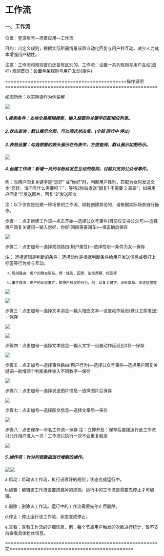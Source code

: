 # 工作流

### 一、工作流

位置：登录账号—场景应用—工作流

目的：自定义规则，根据实际所需情景设置自动化回复与用户秒互动，减少人力成本增强用户粘性。

注意：工作流和规则首页还是有区别的，工作流：设置一系列规则与用户互动\(流程\)        规则首页：设置单条规则与用户互动\(事件\)

===========================================操作说明======================================================

如图所示：以实际操作为例讲解

![](/assets/gongzuoliu.png)

##### 1.搜索条件：支持全局模糊搜索，输入想要的关键字匹配相应列表。

##### 2.状态查询：默认展示全部，可以筛选状态值。\(全部  运行中  停止\)

##### 3.表格设置：勾选想要的表头展示在列表中，方便查阅，默认展示如图所示。

![](/assets/biaoge.png)

##### 4.创建工作流：新增一系列与粉丝发生互动的规则。目前只支持公众号事件。

例：当用户回复关键字是“您好” 或“你好”时，判断用户性别，匹配为女时发送文本“您好，请问有什么需要吗？”，等待2秒后发送“回复1 不需要 2 需要”，如果用户回复“1”发送图片，回复“2”发送图文

注：以下仅仅是创建一种场景的工作流，如若创建其他的，请根据实际场景自行操作。

步骤一：点击新建工作流—点击开始—选择公众号事件\(目前仅支持公众号\)—选择用户回复关键词—输入您好、你好\(间隔需要回车\)—填正确后保存

![](/assets/shijian.png)

步骤二：点击加号—选择规则路由\(用户属性\)—选择性别—条件为女—保存

注： 选择逻辑是判断的条件；选择动作是根据判断条件给用户发送信息或者打上标签等行为参与互动。

     a.规则路由：用户的静态属性。例：性别、国家、生命周期、标签等

     b.事件路由：用户的动态事件，即用户触发的行为。例：回复关键字、点击菜单、发送位置等

![](/assets/1.png)

![](/assets/2.png)

步骤三：点击加号—选择文本消息—输入相应文本—设置动作延迟\(默认立即发送\)—保存

![](/assets/3.png)

![](/assets/5.png)

步骤四：点击加号—选择文本信息—输入文字—设置动作延迟到2秒—保存

![](/assets/6.png)

步骤五：点击加号—选择事件路由\(用户行为\)—选择公众号事件—选择用户回复关键词—新增两个判断条件输入不同数字—保存

![](/assets/10.png)

步骤六：点击加号—选择发送图片信息—选择图片后保存

![](/assets/11.png)

步骤七：点击加号—选择图文信息—选择文章后—保存

![](/assets/12.png)

步骤八：点击保存—命名工作流—保存      注：立即开启：保存后直接运行此工作流        只允许用户进入一次：工作流只执行一次不会重复触发

![](/assets/13.png)

##### 5.操作项：针对列表数据进行增删改操作。

![](/assets/caozuoxiang.png)![](/assets/15.png)

a.启动：启动该工作流，执行设置好的规则；状态变成运行中。

b.编辑：编辑该工作流设置遗漏掉的规则。运行中的工作流是需要先停止才可编辑。

c.删除：删除该工作流。运行中的工作流需要先停止后删除。

d.停止：停止运行该工作流，状态变成停止。

e.查看：查看工作流的详细信息，例：每个节点用户触发的次数进行统计，暂不支持查看具体粉丝信息。

======================================================完============================================

